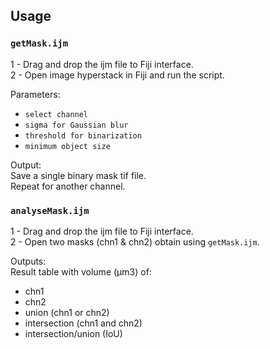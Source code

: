## Usage
### `getMask.ijm` 
1 - Drag and drop the ijm file to Fiji interface.  
2 - Open image hyperstack in Fiji and run the script. 

Parameters:
- `select channel`  
- `sigma for Gaussian blur`  
- `threshold for binarization`  
- `minimum object size` 

Output:  
Save a single binary mask tif file.  
Repeat for another channel.

### `analyseMask.ijm`  
1 - Drag and drop the ijm file to Fiji interface.   
2 - Open two masks (chn1 & chn2) obtain using `getMask.ijm`. 

Outputs:  
Result table with volume (µm3) of:
 - chn1
 - chn2
 - union (chn1 or chn2)
 - intersection (chn1 and chn2)
 - intersection/union (IoU)  